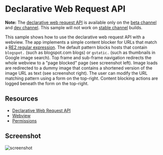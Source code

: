 # Declarative Web Request API

**Note:** The [declarative web request
API](https://developer.chrome.com/extensions/declarativeWebRequest) is
available only on the [beta
channel](https://www.google.com/landing/chrome/beta/) and [dev
channel](http://www.chromium.org/getting-involved/dev-channel). This sample
will not work on [stable channel](https://www.google.com/chrome/browser/)
builds.

This sample shows how to use the declarative web request API with a
webview. The app implements a simple content blocker for URLs that match a
[RE2 regular expression](https://code.google.com/p/re2/wiki/Syntax). The
default pattern blocks hosts that contain `blogspot.` (such as blogspot.com
blogs) or `gstatic.` (such as thumbnails in Google image search). Top frame
and sub-frame navigation redirects the whole webview to a "page blocked" page
(see screenshot left). Image loads are redirected to a dummy image that
contains a shortened version of the image URL as text (see screenshot
right). The user can modify the URL matching pattern using a form on the
top-right. Content blocking actions are logged beneath the form on the
top-right.

## Resources

* [Declarative Web Request API](https://developer.chrome.com/extensions/declarativeWebRequest)
* [Webview](http://developer.chrome.com/apps/app_external.html#webview)
* [Permissions](http://developer.chrome.com/apps/manifest.html#permissions)


## Screenshot

![screenshot](https://raw.github.com/GoogleChrome/chrome-app-samples/webview-samples/declarative-web-request/assets/screenshot_1280_800.png)
